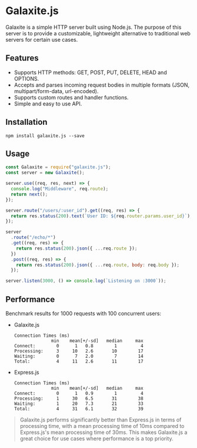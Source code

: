 # Galaxite.js

Galaxite is a simple HTTP server built using Node.js. The purpose of this server is to provide a customizable, lightweight alternative to traditional web servers for certain use cases.

## Features

- Supports HTTP methods: GET, POST, PUT, DELETE, HEAD and OPTIONS.
- Accepts and parses incoming request bodies in multiple formats (JSON, multipart/form-data, url-encoded).
- Supports custom routes and handler functions.
- Simple and easy to use API.

## Installation

```
npm install galaxite.js --save
```

## Usage

```js
const Galaxite = require("galaxite.js");
const server = new Galaxite();

server.use((req, res, next) => {
  console.log("Middleware", req.route);
  return next();
});

server.route("/users/:user_id").get((req, res) => {
  return res.status(200).text(`User ID: ${req.router.params.user_id}`);
});

server
  .route("/echo/*")
  .get((req, res) => {
    return res.status(200).json({ ...req.route });
  })
  .post((req, res) => {
    return res.status(200).json({ ...req.route, body: req.body });
  });

server.listen(3000, () => console.log(`Listening on :3000`));
```

## Performance

Benchmark results for 1000 requests with 100 concurrent users:

- Galaxite.js

  ```
  Connection Times (ms)
                min    mean[+/-sd]   median     max
  Connect:        0      1   0.8        1         4
  Processing:     3     10   2.6       10        17
  Waiting:        0      7   2.0        7        14
  Total:          4     11   2.6       11        17
  ```

- Express.js
  ```
  Connection Times (ms)
                min    mean[+/-sd]   median     max
  Connect:        0      1   0.9        1         4
  Processing:     1     30   6.5       31        38
  Waiting:        1     20   7.3       21        33
  Total:          4     31   6.1       32        39
  ```

> Galaxite.js performs significantly better than Express.js in terms of processing time, with a mean processing time of 10ms compared to Express.js's mean processing time of 30ms. This makes Galaxite.js a great choice for use cases where performance is a top priority.
